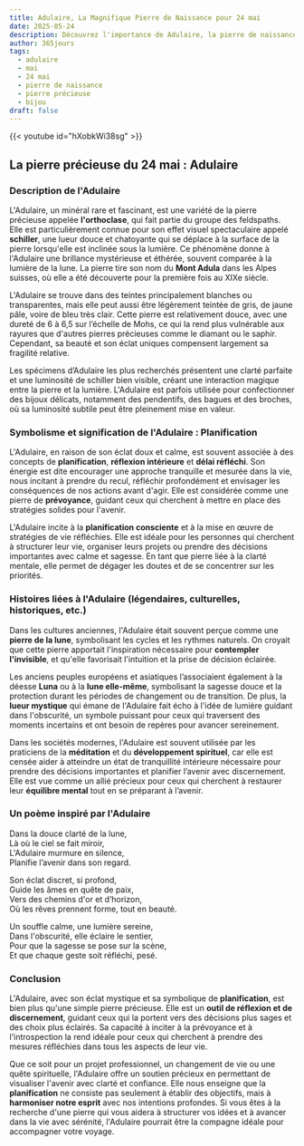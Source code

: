 ```yaml
---
title: Adulaire, La Magnifique Pierre de Naissance pour 24 mai
date: 2025-05-24
description: Découvrez l'importance de Adulaire, la pierre de naissance du 24 mai qui symbolise Planification. Laissez sa beauté et sa signification illuminer votre journée.
author: 365jours
tags:
  - adulaire
  - mai
  - 24 mai
  - pierre de naissance
  - pierre précieuse
  - bijou
draft: false
---
```


{{< youtube id="hXobkWi38sg" >}}

## La pierre précieuse du 24 mai : Adulaire

### Description de l'Adulaire

L'Adulaire, un minéral rare et fascinant, est une variété de la pierre précieuse appelée **l'orthoclase**, qui fait partie du groupe des feldspaths. Elle est particulièrement connue pour son effet visuel spectaculaire appelé **schiller**, une lueur douce et chatoyante qui se déplace à la surface de la pierre lorsqu'elle est inclinée sous la lumière. Ce phénomène donne à l'Adulaire une brillance mystérieuse et éthérée, souvent comparée à la lumière de la lune. La pierre tire son nom du **Mont Adula** dans les Alpes suisses, où elle a été découverte pour la première fois au XIXe siècle.

L'Adulaire se trouve dans des teintes principalement blanches ou transparentes, mais elle peut aussi être légèrement teintée de gris, de jaune pâle, voire de bleu très clair. Cette pierre est relativement douce, avec une dureté de 6 à 6,5 sur l’échelle de Mohs, ce qui la rend plus vulnérable aux rayures que d'autres pierres précieuses comme le diamant ou le saphir. Cependant, sa beauté et son éclat uniques compensent largement sa fragilité relative.

Les spécimens d’Adulaire les plus recherchés présentent une clarté parfaite et une luminosité de schiller bien visible, créant une interaction magique entre la pierre et la lumière. L'Adulaire est parfois utilisée pour confectionner des bijoux délicats, notamment des pendentifs, des bagues et des broches, où sa luminosité subtile peut être pleinement mise en valeur.

### Symbolisme et signification de l'Adulaire : Planification

L'Adulaire, en raison de son éclat doux et calme, est souvent associée à des concepts de **planification**, **réflexion intérieure** et **délai réfléchi**. Son énergie est dite encourager une approche tranquille et mesurée dans la vie, nous incitant à prendre du recul, réfléchir profondément et envisager les conséquences de nos actions avant d'agir. Elle est considérée comme une pierre de **prévoyance**, guidant ceux qui cherchent à mettre en place des stratégies solides pour l'avenir.

L'Adulaire incite à la **planification consciente** et à la mise en œuvre de stratégies de vie réfléchies. Elle est idéale pour les personnes qui cherchent à structurer leur vie, organiser leurs projets ou prendre des décisions importantes avec calme et sagesse. En tant que pierre liée à la clarté mentale, elle permet de dégager les doutes et de se concentrer sur les priorités.

### Histoires liées à l'Adulaire (légendaires, culturelles, historiques, etc.)

Dans les cultures anciennes, l'Adulaire était souvent perçue comme une **pierre de la lune**, symbolisant les cycles et les rythmes naturels. On croyait que cette pierre apportait l'inspiration nécessaire pour **contempler l'invisible**, et qu'elle favorisait l'intuition et la prise de décision éclairée.

Les anciens peuples européens et asiatiques l’associaient également à la déesse **Luna** ou à la **lune elle-même**, symbolisant la sagesse douce et la protection durant les périodes de changement ou de transition. De plus, la **lueur mystique** qui émane de l'Adulaire fait écho à l'idée de lumière guidant dans l'obscurité, un symbole puissant pour ceux qui traversent des moments incertains et ont besoin de repères pour avancer sereinement.

Dans les sociétés modernes, l'Adulaire est souvent utilisée par les praticiens de la **méditation** et du **développement spirituel**, car elle est censée aider à atteindre un état de tranquillité intérieure nécessaire pour prendre des décisions importantes et planifier l’avenir avec discernement. Elle est vue comme un allié précieux pour ceux qui cherchent à restaurer leur **équilibre mental** tout en se préparant à l’avenir.

### Un poème inspiré par l'Adulaire

Dans la douce clarté de la lune,  
Là où le ciel se fait miroir,  
L'Adulaire murmure en silence,  
Planifie l’avenir dans son regard.

Son éclat discret, si profond,  
Guide les âmes en quête de paix,  
Vers des chemins d'or et d’horizon,  
Où les rêves prennent forme, tout en beauté.

Un souffle calme, une lumière sereine,  
Dans l'obscurité, elle éclaire le sentier,  
Pour que la sagesse se pose sur la scène,  
Et que chaque geste soit réfléchi, pesé.

### Conclusion

L'Adulaire, avec son éclat mystique et sa symbolique de **planification**, est bien plus qu'une simple pierre précieuse. Elle est un **outil de réflexion et de discernement**, guidant ceux qui la portent vers des décisions plus sages et des choix plus éclairés. Sa capacité à inciter à la prévoyance et à l'introspection la rend idéale pour ceux qui cherchent à prendre des mesures réfléchies dans tous les aspects de leur vie.

Que ce soit pour un projet professionnel, un changement de vie ou une quête spirituelle, l'Adulaire offre un soutien précieux en permettant de visualiser l'avenir avec clarté et confiance. Elle nous enseigne que la **planification** ne consiste pas seulement à établir des objectifs, mais à **harmoniser notre esprit** avec nos intentions profondes. Si vous êtes à la recherche d'une pierre qui vous aidera à structurer vos idées et à avancer dans la vie avec sérénité, l'Adulaire pourrait être la compagne idéale pour accompagner votre voyage.